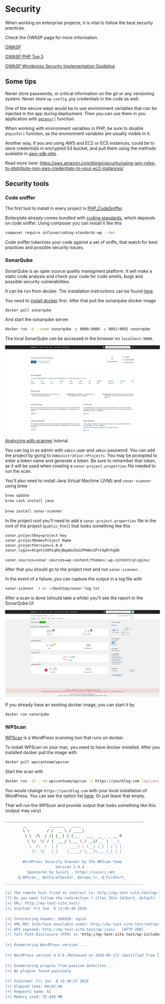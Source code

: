 # Security

When working on enterprise projects, it is vital to follow the best security practices.

Check the OWASP page for more information.

[OWASP](https://www.owasp.org/)

[OWASP PHP Top 5](https://www.owasp.org/index.php/PHP_Top_5)

[OWASP Wordpress Security Implementation Guideline](https://www.owasp.org/index.php/OWASP_Wordpress_Security_Implementation_Guideline)

## Some tips

Never store passwords, or critical information on the git or any versioning system. Never store `wp-config.php` credentials in the code as well.

One of the secure ways would be to use environment variables that can be injected in the app during deployment. Then you can use them in you application with [`getenv()`](http://php.net/manual/en/function.getenv.php) function.

When working with environment variables in PHP, be sure to disable `phpinfo()` function, as the environment variables are usually visible in it.

Another way, if you are using AWS and EC2 or ECS instances, could be to store credentials in encrypted S3 bucket, and pull them using the methods available in [aws-sdk-php](https://aws.amazon.com/sdk-for-php/).

Read more here: https://aws.amazon.com/blogs/security/using-iam-roles-to-distribute-non-aws-credentials-to-your-ec2-instances/

## Security tools

### Code sniffer

The first tool to install in every project is [PHP_CodeSniffer](https://github.com/squizlabs/PHP_CodeSniffer/).

Boilerplate already comes bundled with [coding standards](https://github.com/infinum/coding-standards-wp), which depends on code sniffer. Using composer you can install it like this

```bash
composer require infinum/coding-standards-wp --dev
```

Code sniffer tokenizes your code against a set of sniffs, that watch for best practices and possible security issues.

### SonarQube

SonarQube is an open source quality managment platform. It will make a static code analysis and check your code for code smells, bugs and possible security vulnerabilities.

It can be run from docker. The installation instructions can be found [here](https://hub.docker.com/_/sonarqube/).

You need to [install docker](https://docs.docker.com/docker-for-mac/install/) first. After that pull the sonarqube docker image

```bash
docker pull sonarqube
```

And start the sonarqube server

```bash
docker run -d --name sonarqube -p 9000:9000 -p 9092:9092 sonarqube
```

The local SonarQube can be accessed in the browser on `localhost:9000`.

![sonarqube](/images/sonarqube.png)

[Analyzing with scanner](https://docs.sonarqube.org/display/SCAN/Analyzing+with+SonarQube+Scanner) tutorial.

You can log in as admin with `admin` user and `admin` password. You can add the project by going to `Administration->Projects`. You may be prompted to enter a token name and generate a token. Be sure to remember that token, as it will be used when creating a `sonar-project.properties` file needed to run the scan.

You'll also need to install Java Virtual Machine (JVM) and `sonar-scanner` using brew

```bash
brew update
brew cask install java

brew install sonar-scanner
```

In the project root you'll need to add a `sonar-project.properties` file in the root of the project (`public_html`) that looks something like this

```
sonar.projectKey=project-key
sonar.projectName=Project Name
sonar.projectVersion=1.0.0
sonar.login=4CqVnlU9PzqKUjBqaHu3oGiPhHAv1PrC4pRrhgOA

sonar.sources=sonar.sources=wp-content/themes/,wp-content/plugins/
```

After that you should go to the project root and run `sonar-scanner`.

In the event of a failure, you can capture the output in a log file with

```bash
sonar-scanner -X &> ~/Desktop/sonar-log.txt
```

After a scan is done (should take a while) you'll see the report in the SonarQube UI

![sonarqube report](/images/sonarqube-report.png)

If you already have an existing docker image, you can start it by 

```bash
docker run sonarqube
```

### WPScan

[WPScan](https://wpscan.org/) is a WordPress scanning tool that runs on docker.

To install WPScan on your mac, you need to have docker installed. After you installed docker pull the image with

```bash
docker pull wpscanteam/wpscan
```

Start the scan with

```bash
docker run -it --rm wpscanteam/wpscan -u https://yourblog.com [options]
```

You would change `https://yourblog.com` with your local installation of WordPress. You can see the option list [here](https://github.com/wpscanteam/wpscan#wpscan-arguments). Or just leave that empty.

That will run the WPScan and provide output that looks something like this (output may vary)

```bash
_______________________________________________________________
        __          _______   _____
        \ \        / /  __ \ / ____|
         \ \  /\  / /| |__) | (___   ___  __ _ _ __ ®
          \ \/  \/ / |  ___/ \___ \ / __|/ _` | '_ \
           \  /\  /  | |     ____) | (__| (_| | | | |
            \/  \/   |_|    |_____/ \___|\__,_|_| |_|

        WordPress Security Scanner by the WPScan Team
                       Version 2.9.4
          Sponsored by Sucuri - https://sucuri.net
      @_WPScan_, @ethicalhack3r, @erwan_lr, @_FireFart_
_______________________________________________________________

[i] The remote host tried to redirect to: http://my-test-site.test/wp-login.php?redirect_to=http%3A%2F%2Fmy-test-site.test%2F&reauth=1
[?] Do you want follow the redirection ? [Y]es [N]o [A]bort, default: [N] >N
[+] URL: http://my-test-site.test/
[+] Started: Fri Jun  8 13:45:40 2018

[+] Interesting header: SERVER: nginx
[+] XML-RPC Interface available under: http://my-test-site.test/xmlrpc.php   [HTTP 405]
[+] API exposed: http://my-test-site.test/wp-json/   [HTTP 200]
[!] Full Path Disclosure (FPD) in 'http://my-test-site.test/wp-includes/rss-functions.php':

[+] Enumerating WordPress version ...

[+] WordPress version 4.9.6 (Released on 2018-05-17) identified from links opml, advanced fingerprinting

[+] Enumerating plugins from passive detection ...
[+] No plugins found passively

[+] Finished: Fri Jun  8 13:48:27 2018
[+] Elapsed time: 00:02:46
[+] Requests made: 61
[+] Memory used: 35.848 MB
```


